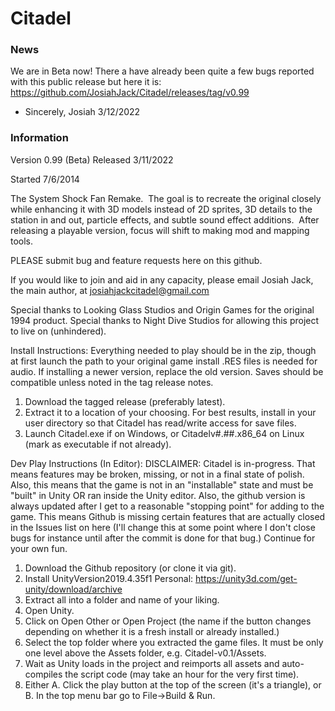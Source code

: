 # Citadel

### News
We are in Beta now!  There a have already been quite a few bugs reported with
this public release but here it is: https://github.com/JosiahJack/Citadel/releases/tag/v0.99

- Sincerely, Josiah 3/12/2022

### Information
Version 0.99 (Beta) Released 3/11/2022

Started 7/6/2014

The System Shock Fan Remake.  The goal is to recreate the original closely while enhancing it with 3D models instead of 2D sprites, 3D details to the station in and out, particle effects, and subtle sound effect additions.  After releasing a playable version, focus will shift to making mod and mapping tools.

PLEASE submit bug and feature requests here on this github.

If you would like to join and aid in any capacity, please email Josiah Jack, the main author, at josiahjackcitadel@gmail.com

Special thanks to Looking Glass Studios and Origin Games for the original 1994 product. 
Special thanks to Night Dive Studios for allowing this project to live on (unhindered).


Install Instructions:
Everything needed to play should be in the zip, though at first launch the path to your original game install .RES files is needed for audio.  If installing a newer version, replace the old version.  Saves should be compatible unless noted in the tag release notes.
1.  Download the tagged release (preferably latest).
2.  Extract it to a location of your choosing.  For best results, install in your user directory so that Citadel has read/write access for save files.
3.  Launch Citadel.exe if on Windows, or Citadelv#.##.x86_64 on Linux (mark as executable if not already).

Dev Play Instructions (In Editor):
DISCLAIMER: Citadel is in-progress. That means features may be broken, missing, or not in a final state of polish. Also, this means that the game is not in an "installable" state and must be "built" in Unity OR ran inside the Unity editor. Also, the github version is always updated after I get to a reasonable "stopping point" for adding to the game. This means Github is missing certain features that are actually closed in the Issues list on here (I'll change this at some point where I don't close bugs for instance until after the commit is done for that bug.) Continue for your own fun.

1. Download the Github repository (or clone it via git).
2. Install UnityVersion2019.4.35f1 Personal: https://unity3d.com/get-unity/download/archive
3. Extract all into a folder and name of your liking.
4. Open Unity.
5. Click on Open Other or Open Project (the name if the button changes depending on whether it is a fresh install or already installed.)
6. Select the top folder where you extracted the game files. It must be only one level above the Assets folder, e.g. Citadel-v0.1/Assets.
7. Wait as Unity loads in the project and reimports all assets and auto-compiles the script code (may take an hour for the very first time).
8. Either A. Click the play button at the top of the screen (it's a triangle), or B. In the top menu bar go to File->Build & Run.
